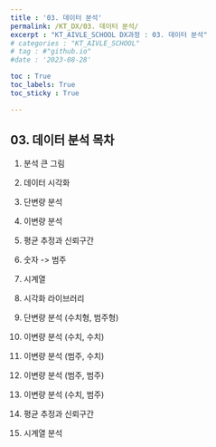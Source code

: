 ```yaml
---
title : '03. 데이터 분석' 
permalink: /KT_DX/03. 데이터 분석/
excerpt : "KT_AIVLE_SCHOOL DX과정 : 03. 데이터 분석"
# categories : "KT_AIVLE_SCHOOL"
# tag : #"github.io"
#date : '2023-08-28'

toc : True
toc_labels: True
toc_sticky : True

---
```


## 03. 데이터 분석 목차

1. 분석 큰 그림
2. 데이터 시각화
3. 단변량 분석
4. 이변량 분석
5. 평균 추정과 신뢰구간
6. 숫자 -> 범주
7. 시계열 

1. 시각화 라이브러리
2. 단변량 분석 (수치형, 범주형)
3. 이변량 분석 (수치, 수치)
4. 이변량 분석 (범주, 수치)
5. 이변량 분석 (범주, 범주)
6. 이변량 분석 (수치, 범주)
7. 평균 추정과 신뢰구간
8. 시계열 분석